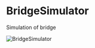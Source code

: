 # BridgeSimulator
Simulation of bridge

![BridgeSimulator](https://user-images.githubusercontent.com/77162184/230735368-6b323e79-1405-42c8-abeb-6527d1fd371c.gif)
